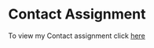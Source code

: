 # Contact Assignment

To view my Contact assignment click [here](https://noahmiller4.github.io/Contact/)